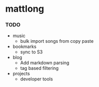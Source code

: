mattlong
========

### TODO

* music
  * bulk import songs from copy paste
* bookmarks
  * sync to S3
* blog
  * Add markdown parsing
  * tag based filtering
* projects
  * developer tools
